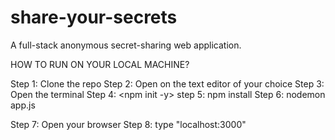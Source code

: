 # share-your-secrets
A full-stack anonymous secret-sharing web application.

HOW TO RUN ON YOUR LOCAL MACHINE?

Step 1: Clone the repo
Step 2: Open on the text editor of your choice
Step 3: Open the terminal
Step 4: <npm init -y>
step 5: npm install
Step 6: nodemon app.js

Step 7: Open your browser
Step 8: type "localhost:3000"
